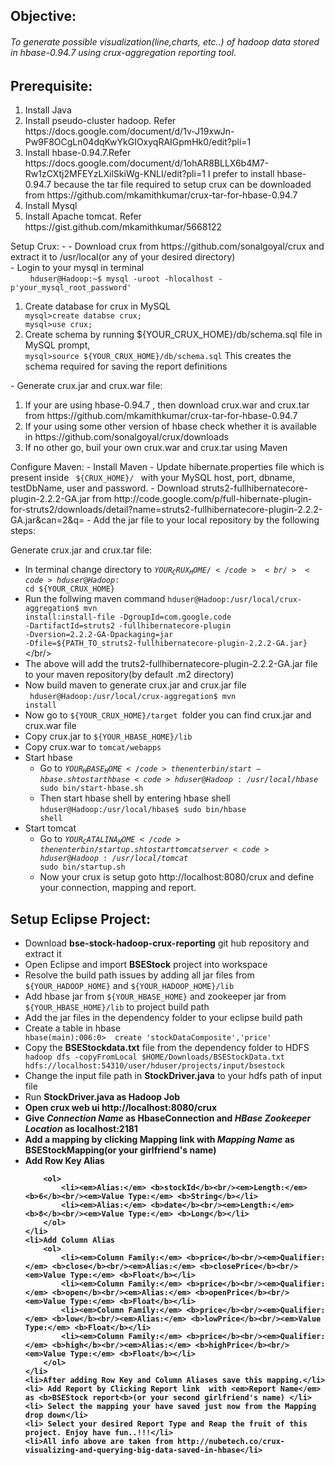 Objective:
-	
<h6>To generate possible visualization(line,charts, etc..) of hadoop data stored in hbase-0.94.7 using crux-aggregation reporting tool.</h6>


Prerequisite:
-
<ol>
	<li>Install Java</li> 
	<li>Install pseudo-cluster hadoop. Refer https://docs.google.com/document/d/1v-J19xwJn-Pw9F8OCgLn04dqKwYkGIOxyqRAIGpmHk0/edit?pli=1</li>
	<li>Install hbase-0.94.7.Refer https://docs.google.com/document/d/1ohAR8BLLX6b4M7-Rw1zCXtj2MFEYzLXilSkiWg-KNLI/edit?pli=1 I prefer to install hbase-0.94.7 because the tar file required to setup crux can be downloaded from https://github.com/mkamithkumar/crux-tar-for-hbase-0.94.7 </li>
	<li>Install Mysql</li>
	<li>Install Apache tomcat. Refer https://gist.github.com/mkamithkumar/5668122</li>
</ol>
Setup Crux:
-
- Download crux from https://github.com/sonalgoyal/crux and extract it to /usr/local(or any of your desired directory)<br/>
- Login to your mysql in terminal <br/>
&nbsp;&nbsp;&nbsp;&nbsp;&nbsp;&nbsp;&nbsp;&nbsp;<code>hduser@Hadoop:~$ mysql -uroot -hlocalhost -p'your_mysql_root_password'</code>
		<ol>
			<li> Create database for crux in MySQL</li>
				<code>mysql>create databse crux;</code><br/>
				<code>mysql>use crux;</code>
			<li>Create schema by running ${YOUR_CRUX_HOME}/db/schema.sql file in MySQL prompt, </li>
				<code>mysql>source ${YOUR_CRUX_HOME}/db/schema.sql</code>
				This creates the schema required for saving the report definitions
		</ol>
- Generate crux.jar and crux.war file:
<ol>
 <li>If your are using hbase-0.94.7 , then download crux.war and crux.tar from https://github.com/mkamithkumar/crux-tar-for-hbase-0.94.7</li> 
 <li>If your using some other version of hbase check whether it is available in https://github.com/sonalgoyal/crux/downloads</li>
 <li>If no other go, buil your own crux.war and crux.tar using Maven</li>
</ol>
 Configure Maven:
  - Install Maven
  - Update hibernate.properties file which is present inside <code> ${CRUX_HOME}/ </code> with your MySQL host, port, dbname, testDbName, user 			   and password.
  - Download struts2-fullhibernatecore-plugin-2.2.2-GA.jar from http://code.google.com/p/full-hibernate-plugin-for-struts2/downloads/detail?name=struts2-fullhibernatecore-plugin-2.2.2-GA.jar&can=2&q=
  - Add the jar file to your local repository by the following steps:<br/>

 Generate crux.jar and crux.tar file:
  - In terminal change directory to  <code>${YOUR_CRUX_HOME}/</code><br/>
	<code>hduser@Hadoop:~$ cd ${YOUR_CRUX_HOME}</code><br/>
  - Run the follwing maven command
	<code>hduser@Hadoop:/usr/local/crux-aggregation$ mvn install:install-file -DgroupId=com.google.code -DartifactId=struts2<code>
</code>-fullhibernatecore-plugin -Dversion=2.2.2-GA-Dpackaging=jar -Dfile=${PATH_TO_struts2-fullhibernatecore-plugin-2.2.2-GA.jar}</code></br/>
  - The above will add the truts2-fullhibernatecore-plugin-2.2.2-GA.jar file to your maven repository(by default .m2 directory)
  - Now build maven to generate crux.jar and crux.jar file		
	<code> hduser@Hadoop:/usr/local/crux-aggregation$ mvn install</code><br/>
  - Now go to <code>${YOUR_CRUX_HOME}/target </code>folder you can find crux.jar and crux.war file
  - Copy crux.jar to <code>${YOUR_HBASE_HOME}/lib</code></br>
  - Copy crux.war to <code>tomcat/webapps</code></br>
- Start hbase
  - Go to <code>${YOUR_HBASE_HOME}</code>  then enter bin/start-hbase.sh to start hbase
	<code>hduser@Hadoop:/usr/local/hbase$ sudo bin/start-hbase.sh </code><br/>
  - Then start hbase shell by entering hbase shell
	<code>hduser@Hadoop:/usr/local/hbase$ sudo bin/hbase shell</code><br />
- Start tomcat
  - Go to <code>${YOUR_CATALINA_HOME}</code>  then enter bin/startup.sh to start tomcat server
	<code>hduser@Hadoop:/usr/local/tomcat$ sudo bin/startup.sh</code><br />
  - Now your crux is setup goto  http://localhost:8080/crux and define your connection, mapping and report.

Setup Eclipse Project:
-
<ul>
	<li>Download <b>bse-stock-hadoop-crux-reporting</b> git hub repository and extract it</li>
	<li>Open Eclipse and import <b>BSEStock</b> project into workspace</li> 
	<li> Resolve the build path issues by adding all jar files from <code>${YOUR_HADOOP_HOME}</code> and <code>${YOUR_HADOOP_HOME}/lib</code></li>
	<li>Add hbase jar from <code>${YOUR_HBASE_HOME}</code> and zookeeper jar from <code>${YOUR_HBASE_HOME}/lib</code> to project build path</li>  
	<li>Add the jar files in the dependency folder to your eclipse build path</li>
	<li>Create a table in hbase</li>
	<code>hbase(main):006:0>  create 'stockDataComposite','price'</code>
	<li>Copy the <b>BSEStockdata.txt</b> file from the dependency folder to HDFS</li>
	<code>hadoop dfs -copyFromLocal $HOME/Downloads/BSEStockData.txt hdfs://localhost:54310/user/hduser/projects/input/bsestock</code>
	<li>Change the input file path in <b>StockDriver.java</b> to your hdfs path of input file</li>
	<li>Run <b>StockDriver.java<b> as Hadoop Job</li> 
	<li> Open crux web ui http://localhost:8080/crux</li>
	<li>Give <em>Connection Name</em> as <b>HbaseConnection</b> and <em>HBase Zookeeper Location</em> as <b>localhost:2181</b></li>
	<li>Add a mapping by clicking Mapping link with <em>Mapping Name</em> as <b>BSEStockMapping</b>(or your girlfriend's name) </li>
	<li>Add Row Key Alias
	
		<ol>
			<li><em>Alias:</em> <b>stockId</b><br/><em>Length:</em> <b>6</b><br/><em>Value Type:</em> <b>String</b></li>
			<li><em>Alias:</em> <b>date</b><br/><em>Length:</em> <b>8</b><br/><em>Value Type:</em> <b>Long</b></li>
		</ol>
	</li>
	<li>Add Column Alias
		<ol>
			<li><em>Column Family:</em> <b>price</b><br/><em>Qualifier:</em> <b>close</b><br/><em>Alias:</em> <b>closePrice</b><br/><em>Value Type:</em> <b>Float</b></li>
			<li><em>Column Family:</em> <b>price</b><br/><em>Qualifier:</em> <b>open</b><br/><em>Alias:</em> <b>openPrice</b><br/><em>Value Type:</em> <b>Float</b></li>
			<li><em>Column Family:</em> <b>price</b><br/><em>Qualifier:</em> <b>low</b><br/><em>Alias:</em> <b>lowPrice</b><br/><em>Value Type:</em> <b>Float</b></li>
			<li><em>Column Family:</em> <b>price</b><br/><em>Qualifier:</em> <b>high</b><br/><em>Alias:</em> <b>highPrice</b><br/><em>Value Type:</em> <b>Float</b></li>
		</ol>
	</li>
	<li>After adding Row Key and Column Aliases save this mapping.</li>
	<li> Add Report by Clicking Report link  with <em>Report Name</em> as <b>BSEStock report<b>(or your second girlfriend's name) </li>
	<li> Select the mapping your have saved just now from the Mapping drop down</li>
	<li> Select your desired Report Type and Reap the fruit of this project. Enjoy have fun..!!!</li> 
	<li>All info above are taken from http://nubetech.co/crux-visualizing-and-querying-big-data-saved-in-hbase</li>
</ul>
